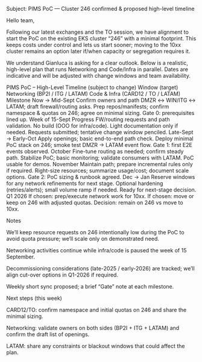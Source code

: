 Subject: PIMS PoC — Cluster 246 confirmed & proposed high-level timeline

Hello team,

Following our latest exchanges and the TO session, we have alignment to start the PoC on the existing EKS cluster “246” with a minimal footprint. This keeps costs under control and lets us start sooner; moving to the 10xx cluster remains an option later if/when capacity or segregation requires it.

We understand Gianluca is asking for a clear outlook. Below is a realistic, high-level plan that runs Networking and Code/Infra in parallel. Dates are indicative and will be adjusted with change windows and team availability.

PIMS PoC – High-Level Timeline (subject to change)
Window (target)	Networking (BP2I / ITG / LATAM)	Code & Infra (CARD12 / TO / LATAM)	Milestone
Now → Mid-Sept	Confirm owners and path DMZR ↔ WIN/ITG ↔ LATAM; draft firewall/routing asks.	Prep repos/manifests; confirm namespace & quotas on 246; agree on minimal sizing.	Gate 0: prerequisites lined up.
Week of 15-Sept	Progress FW/routing requests and path validation.	No build (OOO for infra/code). Light documentation only if needed.	Requests submitted; tentative change window penciled.
Late-Sept → Early-Oct	Apply openings; basic end-to-end path check.	Deploy minimal PoC stack on 246; smoke test DMZR → LATAM event flow.	Gate 1: first E2E events observed.
October	Fine-tune routing as needed; confirm steady path.	Stabilize PoC; basic monitoring; validate consumers with LATAM.	PoC usable for demos.
November	Maintain path; prepare incremental rules only if required.	Right-size resources; summarize usage/cost; document scale options.	Gate 2: PoC sizing & runbook agreed.
Dec → Jan	Reserve windows for any network refinements for next stage.	Optional hardening (retries/alerts); small volume ramp if needed.	Ready for next-stage decision.
Q1 2026	If chosen: prep/execute network work for 10xx.	If chosen: move or keep on 246 with adjusted quotas.	Decision: remain on 246 vs move to 10xx.

Notes

We’ll keep resource requests on 246 intentionally low during the PoC to avoid quota pressure; we’ll scale only on demonstrated need.

Networking activities continue while infra/code is paused the week of 15 September.

Decommissioning considerations (late-2025 / early-2026) are tracked; we’ll align cut-over options in Q1-2026 if required.

Weekly short sync proposed; a brief “Gate” note at each milestone.

Next steps (this week)

CARD12/TO: confirm namespace and initial quotas on 246 and share the minimal sizing.

Networking: validate owners on both sides (BP2I + ITG + LATAM) and confirm the draft list of openings.

LATAM: share any constraints or blackout windows that could affect the plan.
